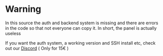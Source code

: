 # Warning

In this source the auth and backend system is missing and there are errors in the code so that not everyone can copy it. In short, the panel is actually useless 

If you want the auth system, a working version and SSH install etc, check out our [Discord](https://discord.gg/boostora) ( Only for 15€ )